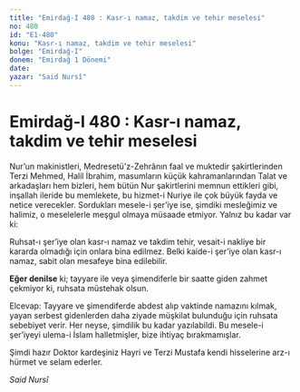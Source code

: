 ```yaml
---
title: "Emirdağ-I 480 : Kasr-ı namaz, takdim ve tehir meselesi"
no: 480
id: "E1-480"
konu: "Kasr-ı namaz, takdim ve tehir meselesi"
bolge: "Emirdağ-I"
donem: "Emirdağ 1 Dönemi"
date: 
yazar: "Said Nursî"
---
```


# Emirdağ-I 480 : Kasr-ı namaz, takdim ve tehir meselesi

Nur’un makinistleri, Medresetü’z-Zehrânın faal ve muktedir şakirtlerinden Terzi Mehmed, Halil İbrahim, masumların küçük kahramanlarından Talat ve arkadaşları hem bizleri, hem bütün Nur şakirtlerini memnun ettikleri gibi, inşallah ileride bu memlekete, bu hizmet-i Nuriye ile çok büyük fayda ve netice verecekler. Sordukları mesele-i şer’iye ise, şimdiki mesleğimiz ve halimiz, o meselelerle meşgul olmaya müsaade etmiyor. Yalnız bu kadar var ki:

Ruhsat-ı şer’iye olan kasr-ı namaz ve takdim tehir, vesait-i nakliye bir kararda olmadığı için onlara bina edilmez. Belki kaide-i şer’iye olan kasr-ı namaz, sabit olan mesafeye bina edilebilir.

**Eğer denilse** ki; tayyare ile veya şimendiferle bir saatte giden zahmet çekmiyor ki, ruhsata müstehak olsun.

Elcevap: Tayyare ve şimendiferde abdest alıp vaktinde namazını kılmak, yayan serbest gidenlerden daha ziyade müşkilat bulunduğu için ruhsata sebebiyet verir. Her neyse, şimdilik bu kadar yazılabildi. Bu mesele-i şer’iyeyi ulema-i İslam halletmişler, bize ihtiyaç bırakmamışlar.

Şimdi hazır Doktor kardeşiniz Hayri ve Terzi Mustafa kendi hisselerine arz-ı hürmet ve selam ederler.

*Said Nursî*
